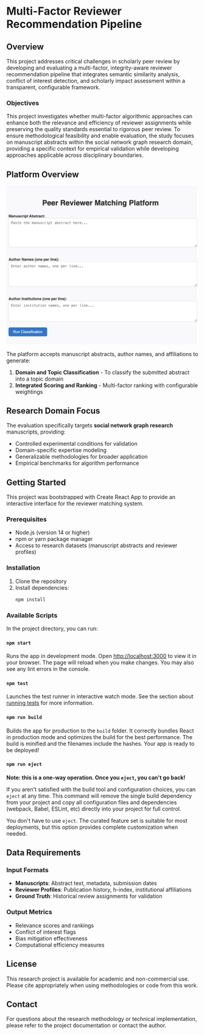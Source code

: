 # Multi-Factor Reviewer Recommendation Pipeline

## Overview

This project addresses critical challenges in scholarly peer review by developing and evaluating a multi-factor, integrity-aware reviewer recommendation pipeline that integrates semantic similarity analysis, conflict of interest detection, and scholarly impact assessment within a transparent, configurable framework.

### Objectives

This project investigates whether multi-factor algorithmic approaches can enhance both the relevance and efficiency of reviewer assignments while preserving the quality standards essential to rigorous peer review. To ensure methodological feasibility and enable evaluation, the study focuses on manuscript abstracts within the social network graph research domain, providing a specific context for empirical validation while developing approaches applicable across disciplinary boundaries.

## Platform Overview

![Platform Overview](platform.png)

The platform accepts manuscript abstracts, author names, and affiliations to generate:

1. **Domain and Topic Classification** - To classify the submitted abstract into a topic domain
2. **Integrated Scoring and Ranking** - Multi-factor ranking with configurable weightings

## Research Domain Focus

The evaluation specifically targets **social network graph research** manuscripts, providing:
- Controlled experimental conditions for validation
- Domain-specific expertise modeling
- Generalizable methodologies for broader application
- Empirical benchmarks for algorithm performance

## Getting Started

This project was bootstrapped with Create React App to provide an interactive interface for the reviewer matching system.

### Prerequisites

- Node.js (version 14 or higher)
- npm or yarn package manager
- Access to research datasets (manuscript abstracts and reviewer profiles)

### Installation

1. Clone the repository
2. Install dependencies:
   ```bash
   npm install
   ```

### Available Scripts

In the project directory, you can run:

#### `npm start`
Runs the app in development mode. Open [http://localhost:3000](http://localhost:3000) to view it in your browser.
The page will reload when you make changes. You may also see any lint errors in the console.

#### `npm test`
Launches the test runner in interactive watch mode. See the section about [running tests](https://facebook.github.io/create-react-app/docs/running-tests) for more information.

#### `npm run build`
Builds the app for production to the `build` folder. It correctly bundles React in production mode and optimizes the build for the best performance.
The build is minified and the filenames include the hashes. Your app is ready to be deployed!

#### `npm run eject`
**Note: this is a one-way operation. Once you `eject`, you can't go back!**

If you aren't satisfied with the build tool and configuration choices, you can `eject` at any time. This command will remove the single build dependency from your project and copy all configuration files and dependencies (webpack, Babel, ESLint, etc) directly into your project for full control.

You don't have to use `eject`. The curated feature set is suitable for most deployments, but this option provides complete customization when needed.

## Data Requirements

### Input Formats

- **Manuscripts**: Abstract text, metadata, submission dates
- **Reviewer Profiles**: Publication history, h-index, institutional affiliations
- **Ground Truth**: Historical review assignments for validation

### Output Metrics

- Relevance scores and rankings
- Conflict of interest flags
- Bias mitigation effectiveness
- Computational efficiency measures

## License

This research project is available for academic and non-commercial use. Please cite appropriately when using methodologies or code from this work.

## Contact

For questions about the research methodology or technical implementation, please refer to the project documentation or contact the author.

